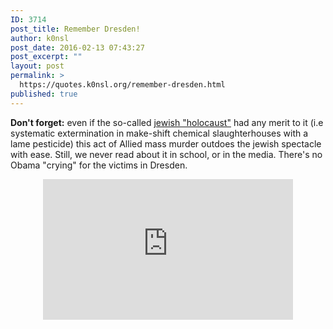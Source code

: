 ```yaml
---
ID: 3714
post_title: Remember Dresden!
author: k0nsl
post_date: 2016-02-13 07:43:27
post_excerpt: ""
layout: post
permalink: >
  https://quotes.k0nsl.org/remember-dresden.html
published: true
---
```

<strong>Don't forget:</strong> even if the so-called <a href="http://holocausthandbooks.com/index.php?main_page=1" target="_blank">jewish "holocaust"</a> had any merit to it (i.e systematic extermination in make-shift chemical slaughterhouses with a lame pesticide) this act of Allied mass murder outdoes the jewish spectacle with ease. Still, we never read about it in school, or in the media. There's no Obama "crying" for the victims in Dresden.

<center>
<iframe width="400" height="225" src="https://www.youtube.com/embed/wx4yFmiM6-k" frameborder="0" allowfullscreen></iframe>
</center>